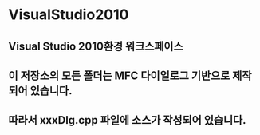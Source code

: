 # VisualStudio2010

## Visual Studio 2010환경 워크스페이스

## 이 저장소의 모든 폴더는 MFC 다이얼로그 기반으로 제작되어 있습니다.

## 따라서 xxxDlg.cpp 파일에 소스가 작성되어 있습니다.

